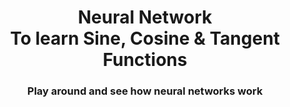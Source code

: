 <h1 align="center">Neural Network<br>To learn Sine, Cosine & Tangent Functions</h1>
<h3 align="center">Play around and see how neural networks work</h3>
